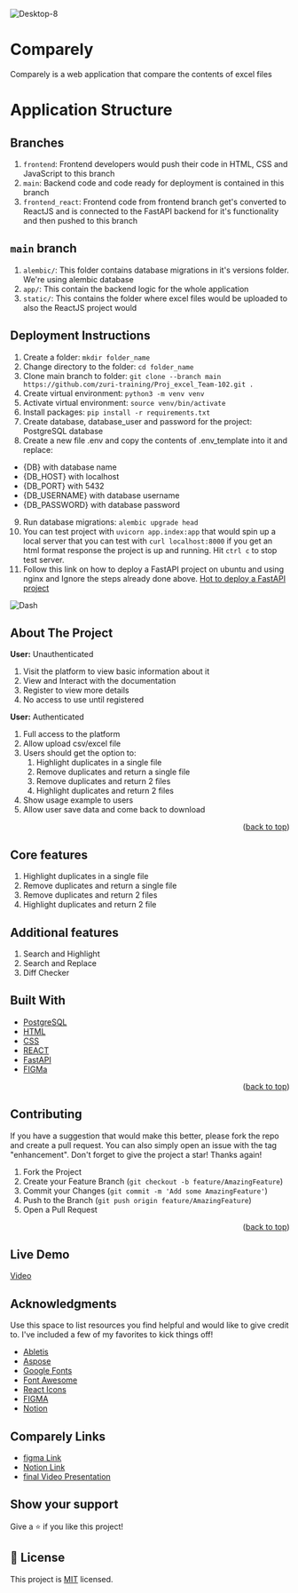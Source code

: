 ![Desktop-8](https://user-images.githubusercontent.com/74157337/183978743-d50a4736-f83c-4e66-b21c-8a8b08eb77c0.png)

# Comparely

Comparely is a web application that compare the contents of excel files

# Application Structure

## Branches

1. `frontend`: Frontend developers would push their code in HTML, CSS and JavaScript to this branch
2. `main`: Backend code and code ready for deployment is contained in this branch
3. `frontend_react`: Frontend code from frontend branch get's converted to ReactJS and is connected to
   the FastAPI backend for it's functionality and then pushed to this branch

## `main` branch

1. `alembic/`: This folder contains database migrations in it's versions folder. We're using alembic database
2. `app/`: This contain the backend logic for the whole application
3. `static/`: This contains the folder where excel files would be uploaded to also the ReactJS project would

## Deployment Instructions

1. Create a folder: `mkdir folder_name`
2. Change directory to the folder: `cd folder_name`
3. Clone main branch to folder: `git clone --branch main https://github.com/zuri-training/Proj_excel_Team-102.git .`
4. Create virtual environment: `python3 -m venv venv`
5. Activate virtual environment: `source venv/bin/activate`
6. Install packages: `pip install -r requirements.txt`
7. Create database, database_user and password for the project: PostgreSQL database
8. Create a new file .env and copy the contents of .env_template into it and replace:

-   {DB} with database name
-   {DB_HOST} with localhost
-   {DB_PORT} with 5432
-   {DB_USERNAME} with database username
-   {DB_PASSWORD} with database password

9. Run database migrations: `alembic upgrade head`
10. You can test project with `uvicorn app.index:app` that would spin up a local server that you can test with `curl localhost:8000` if you get an html format response the project is up and running. Hit `ctrl c` to stop test server.
11. Follow this link on how to deploy a FastAPI project on ubuntu and using nginx and Ignore the steps already done above. [Hot to deploy a FastAPI project](https://www.vultr.com/docs/how-to-deploy-fastapi-applications-with-gunicorn-and-nginx-on-ubuntu-20-04/)

![Dash](https://user-images.githubusercontent.com/74157337/183977059-3c46aed6-fe78-406b-a73f-25a8a4082cd8.png)

<!-- ABOUT THE PROJECT -->

## About The Project

**User:** Unauthenticated

1. Visit the platform to view basic information about it
2. View and Interact with the documentation
3. Register to view more details
4. No access to use until registered

**User:** Authenticated

1. Full access to the platform
2. Allow upload csv/excel file
3. Users should get the option to:
    1. Highlight duplicates in a single file
    2. Remove duplicates and return a single file
    3. Remove duplicates and return 2 files
    4. Highlight duplicates and return 2 files
4. Show usage example to users
5. Allow user save data and come back to download

<p align="right">(<a href="#readme-top">back to top</a>)</p>

## Core features

1.  Highlight duplicates in a single file
2.  Remove duplicates and return a single file
3.  Remove duplicates and return 2 files
4.  Highlight duplicates and return 2 file

## Additional features

1. Search and Highlight
2. Search and Replace
3. Diff Checker

## Built With

-   [PostgreSQL](https://postgresql.org/)
-   [HTML](https://learn-html.org/)
-   [CSS](https://web.dev/learn/css/)
-   [REACT](https://reactjs.org/)
-   [FastAPI](https://fastapi.tiangolo.com/)
-   [FIGMa](www.figma.com)

<p align="right">(<a href="#readme-top">back to top</a>)</p>

<!-- CONTRIBUTING -->

## Contributing

If you have a suggestion that would make this better, please fork the repo and create a pull request. You can also simply open an issue with the tag "enhancement".
Don't forget to give the project a star! Thanks again!

1. Fork the Project
2. Create your Feature Branch (`git checkout -b feature/AmazingFeature`)
3. Commit your Changes (`git commit -m 'Add some AmazingFeature'`)
4. Push to the Branch (`git push origin feature/AmazingFeature`)
5. Open a Pull Request

<p align="right">(<a href="#readme-top">back to top</a>)</p>

## Live Demo

<a href="" target="_blank">Video</a>

<!-- ACKNOWLEDGMENTS -->

## Acknowledgments

Use this space to list resources you find helpful and would like to give credit to. I've included a few of my favorites to kick things off!

-   [Abletis](https://abletis.com)
-   [Aspose](https://www.Aspose.com/tools/emoji-cheat-sheet)
-   [Google Fonts](https://fonts.google.com/)
-   [Font Awesome](https://fontawesome.com)
-   [React Icons](https://react-icons.github.io/react-icons/search)
-   [FIGMA](https://figma.com)
-   [Notion](https://notion.so)

## Comparely Links

-   [figma Link](https://www.figma.com/file/bxyWr1yL7bF1wrqU8gVYAk/Comparely?node-id=807%3A5378)
-   [Notion Link](https://www.notion.so/Notes-bbbf7116e5584b938e976aabaadcd118)
-   [final Video Presentation](https://drive.google.com/drive/folders/1hMH4tWl4aAQcFido2yK2JMgRd9O8sNaK?usp=sharing)

## Show your support

Give a ⭐️ if you like this project!

## 📝 License

This project is [MIT](lic.url) licensed.
